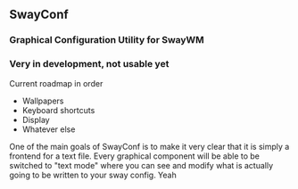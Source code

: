 ## SwayConf
### Graphical Configuration Utility for SwayWM
### Very in development, not usable yet

Current roadmap in order
* Wallpapers
* Keyboard shortcuts
* Display
* Whatever else

One of the main goals of SwayConf is to make it very clear that it is simply a frontend for a text file. 
Every graphical component will be able to be switched to "text mode" where you can see and modify what is actually going to be written to your sway config.
Yeah
